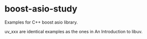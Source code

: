 # boost-asio-study
Examples for C++ boost asio library.

uv_xxx are identical examples as the ones in An Introduction to libuv.

